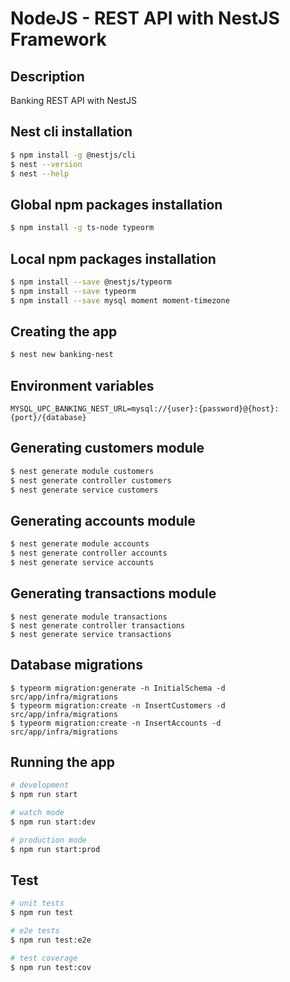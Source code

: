 # NodeJS - REST API with NestJS Framework

## Description

Banking REST API with NestJS

## Nest cli installation

```bash
$ npm install -g @nestjs/cli
$ nest --version
$ nest --help
```

## Global npm packages installation

```bash
$ npm install -g ts-node typeorm
```

## Local npm packages installation

```bash
$ npm install --save @nestjs/typeorm
$ npm install --save typeorm
$ npm install --save mysql moment moment-timezone
```

## Creating the app

```bash
$ nest new banking-nest
```

## Environment variables

```
MYSQL_UPC_BANKING_NEST_URL=mysql://{user}:{password}@{host}:{port}/{database}
```

## Generating customers module

```bash
$ nest generate module customers
$ nest generate controller customers
$ nest generate service customers
```

## Generating accounts module

```bash
$ nest generate module accounts
$ nest generate controller accounts
$ nest generate service accounts
```

## Generating transactions module

```
$ nest generate module transactions
$ nest generate controller transactions
$ nest generate service transactions
```

## Database migrations

```
$ typeorm migration:generate -n InitialSchema -d src/app/infra/migrations
$ typeorm migration:create -n InsertCustomers -d src/app/infra/migrations
$ typeorm migration:create -n InsertAccounts -d src/app/infra/migrations
```

## Running the app

```bash
# development
$ npm run start

# watch mode
$ npm run start:dev

# production mode
$ npm run start:prod
```

## Test

```bash
# unit tests
$ npm run test

# e2e tests
$ npm run test:e2e

# test coverage
$ npm run test:cov
```
